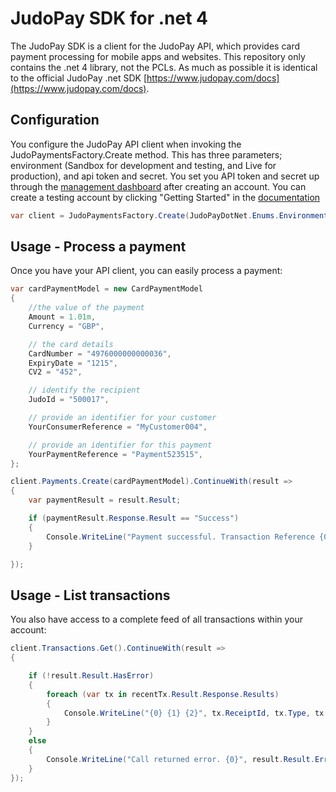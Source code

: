 # JudoPay SDK for .net 4

The JudoPay SDK is a client for the JudoPay API, which provides card payment processing 
for mobile apps and websites. This repository only contains the .net 4 library, not the PCLs.
As much as possible it is identical to the official JudoPay .net SDK [https://www.judopay.com/docs](https://www.judopay.com/docs).

## Configuration

You configure the JudoPay API client when invoking the JudoPaymentsFactory.Create method. This has
three parameters; environment (Sandbox for development and testing, and Live for production), and api
token and secret. You set you API token and secret up through the [management dashboard](https://portal.judopay.com)
after creating an account. You can create a testing account by clicking "Getting Started" in the [documentation](https://www.judopay.com/docs)

```c#
var client = JudoPaymentsFactory.Create(JudoPayDotNet.Enums.Environment.Sandbox, "YOUR_API_TOKEN", "YOUR_API_SECRET");
```

## Usage - Process a payment
Once you have your API client, you can easily process a payment:

```c#
var cardPaymentModel = new CardPaymentModel
{
	//the value of the payment
	Amount = 1.01m,
	Currency = "GBP",

	// the card details
	CardNumber = "4976000000000036",
	ExpiryDate = "1215",
	CV2 = "452",

	// identify the recipient
	JudoId = "500017",

	// provide an identifier for your customer
	YourConsumerReference = "MyCustomer004",

	// provide an identifier for this payment
	YourPaymentReference = "Payment523515",
};

client.Payments.Create(cardPaymentModel).ContinueWith(result =>
{
	var paymentResult = result.Result;

	if (paymentResult.Response.Result == "Success")
	{
		Console.WriteLine("Payment successful. Transaction Reference {0}", paymentResult.Response.ReceiptId);
	}

});
```

## Usage - List transactions

You also have access to a complete feed of all transactions within your account:

```c#
client.Transactions.Get().ContinueWith(result =>
{

	if (!result.Result.HasError)
	{
		foreach (var tx in recentTx.Result.Response.Results)
		{
			Console.WriteLine("{0} {1} {2}", tx.ReceiptId, tx.Type, tx.Amount);
		}
	}
	else
	{
		Console.WriteLine("Call returned error. {0}", result.Result.Error.ErrorMessage);
	}
});
```

